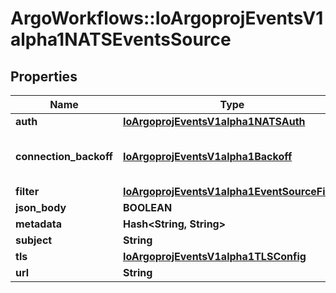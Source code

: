 # ArgoWorkflows::IoArgoprojEventsV1alpha1NATSEventsSource

## Properties
Name | Type | Description | Notes
------------ | ------------- | ------------- | -------------
**auth** | [**IoArgoprojEventsV1alpha1NATSAuth**](IoArgoprojEventsV1alpha1NATSAuth.md) |  | [optional] 
**connection_backoff** | [**IoArgoprojEventsV1alpha1Backoff**](IoArgoprojEventsV1alpha1Backoff.md) | ConnectionBackoff holds backoff applied to connection. | [optional] 
**filter** | [**IoArgoprojEventsV1alpha1EventSourceFilter**](IoArgoprojEventsV1alpha1EventSourceFilter.md) |  | [optional] 
**json_body** | **BOOLEAN** |  | [optional] 
**metadata** | **Hash&lt;String, String&gt;** |  | [optional] 
**subject** | **String** |  | [optional] 
**tls** | [**IoArgoprojEventsV1alpha1TLSConfig**](IoArgoprojEventsV1alpha1TLSConfig.md) |  | [optional] 
**url** | **String** |  | [optional] 


